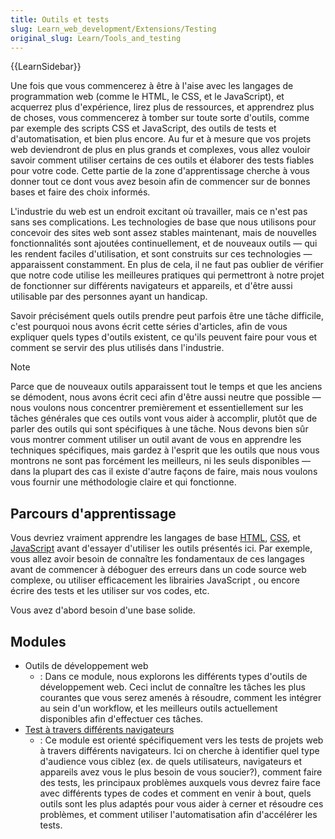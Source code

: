 ```yaml
---
title: Outils et tests
slug: Learn_web_development/Extensions/Testing
original_slug: Learn/Tools_and_testing
---
```


{{LearnSidebar}}

Une fois que vous commencerez à être à l'aise avec les langages de programmation web (comme le HTML, le CSS, et le JavaScript), et acquerrez plus d'expérience, lirez plus de ressources, et apprendrez plus de choses, vous commencerez à tomber sur toute sorte d'outils, comme par exemple des scripts CSS et JavaScript, des outils de tests et d'automatisation, et bien plus encore. Au fur et à mesure que vos projets web deviendront de plus en plus grands et complexes, vous allez vouloir savoir comment utiliser certains de ces outils et élaborer des tests fiables pour votre code. Cette partie de la zone d'apprentissage cherche à vous donner tout ce dont vous avez besoin afin de commencer sur de bonnes bases et faire des choix informés.

L'industrie du web est un endroit excitant où travailler, mais ce n'est pas sans ses complications. Les technologies de base que nous utilisons pour concevoir des sites web sont assez stables maintenant, mais de nouvelles fonctionnalités sont ajoutées continuellement, et de nouveaux outils — qui les rendent faciles d'utilisation, et sont construits sur ces technologies — apparaissent constamment. En plus de cela, il ne faut pas oublier de vérifier que notre code utilise les meilleures pratiques qui permettront à notre projet de fonctionner sur différents navigateurs et appareils, et d'être aussi utilisable par des personnes ayant un handicap.

Savoir précisément quels outils prendre peut parfois être une tâche difficile, c'est pourquoi nous avons écrit cette séries d'articles, afin de vous expliquer quels types d'outils existent, ce qu'ils peuvent faire pour vous et comment se servir des plus utilisés dans l'industrie.

> [!NOTE]
> Parce que de nouveaux outils apparaissent tout le temps et que les anciens se démodent, nous avons écrit ceci afin d'être aussi neutre que possible — nous voulons nous concentrer premièrement et essentiellement sur les tâches générales que ces outils vont vous aider à accomplir, plutôt que de parler des outils qui sont spécifiques à une tâche. Nous devons bien sûr vous montrer comment utiliser un outil avant de vous en apprendre les techniques spécifiques, mais gardez à l'esprit que les outils que nous vous montrons ne sont pas forcément les meilleurs, ni les seuls disponibles — dans la plupart des cas il existe d'autre façons de faire, mais nous voulons vous fournir une méthodologie claire et qui fonctionne.

## Parcours d'apprentissage

Vous devriez vraiment apprendre les langages de base [HTML](/fr/docs/Learn_web_development/Core/Structuring_content), [CSS](/fr/docs/Learn_web_development/Core/Styling_basics), et [JavaScript](/fr/docs/conflicting/Learn_web_development/Core/Scripting) avant d'essayer d'utiliser les outils présentés ici. Par exemple, vous allez avoir besoin de connaître les fondamentaux de ces langages avant de commencer à déboguer des erreurs dans un code source web complexe, ou utiliser efficacement les librairies JavaScript , ou encore écrire des tests et les utiliser sur vos codes, etc.

Vous avez d'abord besoin d'une base solide.

## Modules

- Outils de développement web
  - : Dans ce module, nous explorons les différents types d'outils de développement web. Ceci inclut de connaître les tâches les plus courantes que vous serez amenés à résoudre, comment les intégrer au sein d'un workflow, et les meilleurs outils actuellement disponibles afin d'effectuer ces tâches.
- [Test à travers différents navigateurs](/fr/docs/conflicting/Learn_web_development/Extensions/Testing)
  - : Ce module est orienté spécifiquement vers les tests de projets web à travers différents navigateurs. Ici on cherche à identifier quel type d'audience vous ciblez (ex. de quels utilisateurs, navigateurs et appareils avez vous le plus besoin de vous soucier?), comment faire des tests, les principaux problèmes auxquels vous devrez faire face avec différents types de codes et comment en venir à bout, quels outils sont les plus adaptés pour vous aider à cerner et résoudre ces problèmes, et comment utiliser l'automatisation afin d'accélérer les tests.
